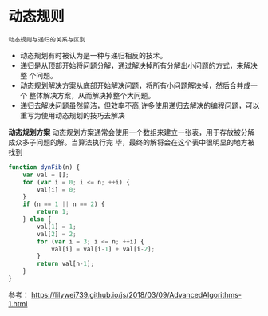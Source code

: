 # 动态规则
```tip
动态规则与递归的关系与区别
```
+ 动态规划有时被认为是一种与递归相反的技术。
+ 递归是从顶部开始将问题分解，通过解决掉所有分解出小问题的方式，来解决整 个问题。
+ 动态规划解决方案从底部开始解决问题，将所有小问题解决掉，然后合并成一个 整体解决方案，从而解决掉整个大问题。
+ 递归去解决问题虽然简洁，但效率不高,许多使用递归去解决的编程问题，可以重写为使用动态规划的技巧去解决

**动态规划方案**
动态规划方案通常会使用一个数组来建立一张表，用于存放被分解成众多子问题的解。当算法执行完 毕，最终的解将会在这个表中很明显的地方被找到


```js
function dynFib(n) {
    var val = [];
    for (var i = 0; i <= n; ++i) {
        val[i] = 0;
    }
    if (n == 1 || n == 2) {
        return 1;
    } else {
        val[1] = 1;
        val[2] = 2;
        for (var i = 3; i <= n; ++i) {
            val[i] = val[i-1] + val[i-2];
        }
        return val[n-1];
    }
}
```


参考： https://lilywei739.github.io/js/2018/03/09/AdvancedAlgorithms-1.html
